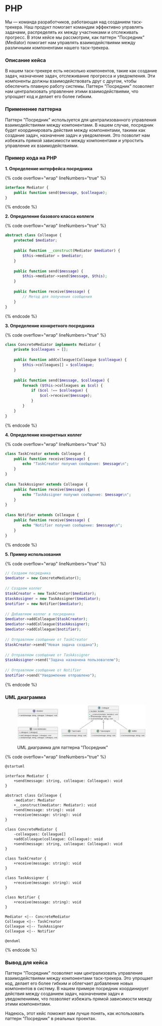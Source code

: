 # PHP

Мы — команда разработчиков, работающая над созданием таск-трекера. Наш продукт помогает командам эффективно управлять задачами, распределять их между участниками и отслеживать прогресс. В этом кейсе мы рассмотрим, как паттерн "Посредник" (Mediator) помогает нам управлять взаимодействиями между различными компонентами нашего таск-трекера.

### Описание кейса

В нашем таск-трекере есть несколько компонентов, такие как создание задач, назначение задач, отслеживание прогресса и уведомления. Эти компоненты должны взаимодействовать друг с другом, чтобы обеспечить плавную работу системы. Паттерн "Посредник" позволяет нам централизовать управление этими взаимодействиями, что упрощает код и делает его более гибким.

### Применение паттерна

Паттерн "Посредник" используется для централизованного управления взаимодействиями между компонентами. В нашем случае, посредник будет координировать действия между компонентами, такими как создание задач, назначение задач и уведомления. Это позволит нам избежать прямой зависимости между компонентами и упростить управление их взаимодействиями.

### Пример кода на PHP

**1. Определение интерфейса посредника**

{% code overflow="wrap" lineNumbers="true" %}
```php
interface Mediator {
    public function send($message, $colleague);
}
```
{% endcode %}

**2. Определение базового класса коллеги**

{% code overflow="wrap" lineNumbers="true" %}
```php
abstract class Colleague {
    protected $mediator;

    public function __construct(Mediator $mediator) {
        $this->mediator = $mediator;
    }

    public function send($message) {
        $this->mediator->send($message, $this);
    }

    public function receive($message) {
        // Метод для получения сообщения
    }
}
```
{% endcode %}

**3. Определение конкретного посредника**

{% code overflow="wrap" lineNumbers="true" %}
```php
class ConcreteMediator implements Mediator {
    private $colleagues = [];

    public function addColleague(Colleague $colleague) {
        $this->colleagues[] = $colleague;
    }

    public function send($message, $colleague) {
        foreach ($this->colleagues as $col) {
            if ($col !== $colleague) {
                $col->receive($message);
            }
        }
    }
}
```
{% endcode %}

**4. Определение конкретных коллег**

{% code overflow="wrap" lineNumbers="true" %}
```php
class TaskCreator extends Colleague {
    public function receive($message) {
        echo "TaskCreator получил сообщение: $message\n";
    }
}

class TaskAssigner extends Colleague {
    public function receive($message) {
        echo "TaskAssigner получил сообщение: $message\n";
    }
}

class Notifier extends Colleague {
    public function receive($message) {
        echo "Notifier получил сообщение: $message\n";
    }
}
```
{% endcode %}

**5. Пример использования**

{% code overflow="wrap" lineNumbers="true" %}
```php
// Создаем посредника
$mediator = new ConcreteMediator();

// Создаем коллег
$taskCreator = new TaskCreator($mediator);
$taskAssigner = new TaskAssigner($mediator);
$notifier = new Notifier($mediator);

// Добавляем коллег в посредника
$mediator->addColleague($taskCreator);
$mediator->addColleague($taskAssigner);
$mediator->addColleague($notifier);

// Отправляем сообщение от TaskCreator
$taskCreator->send("Новая задача создана");

// Отправляем сообщение от TaskAssigner
$taskAssigner->send("Задача назначена пользователю");

// Отправляем сообщение от Notifier
$notifier->send("Уведомление отправлено");
```
{% endcode %}

### UML диаграмма

<figure><img src="../../../../../.gitbook/assets/image (3) (1) (1) (1) (1).png" alt=""><figcaption><p>UML диаграмма для паттерна "Посредник"</p></figcaption></figure>

{% code overflow="wrap" lineNumbers="true" %}
```plantuml
@startuml

interface Mediator {
    +send(message: string, colleague: Colleague): void
}

abstract class Colleague {
    -mediator: Mediator
    +__construct(mediator: Mediator): void
    +send(message: string): void
    +receive(message: string): void
}

class ConcreteMediator {
    -colleagues: Colleague[]
    +addColleague(colleague: Colleague): void
    +send(message: string, colleague: Colleague): void
}

class TaskCreator {
    +receive(message: string): void
}

class TaskAssigner {
    +receive(message: string): void
}

class Notifier {
    +receive(message: string): void
}

Mediator <|-- ConcreteMediator
Colleague <|-- TaskCreator
Colleague <|-- TaskAssigner
Colleague <|-- Notifier

@enduml
```
{% endcode %}

### Вывод для кейса

Паттерн "Посредник" позволяет нам централизовать управление взаимодействиями между компонентами таск-трекера. Это упрощает код, делает его более гибким и облегчает добавление новых компонентов в систему. В нашем примере посредник координирует действия между созданием задач, назначением задач и уведомлениями, что позволяет избежать прямой зависимости между этими компонентами.

Надеюсь, этот кейс поможет вам лучше понять, как использовать паттерн "Посредник" в реальных проектах.

